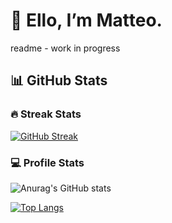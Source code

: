 # 👋 Ello, I’m Matteo.

readme - work in progress

## 📊 GitHub Stats

### 🔥 Streak Stats
[![GitHub Streak](https://streak-stats.demolab.com?user=rainnfx&theme=nightowl&border_radius=7)](https://git.io/streak-stats)

### 💻 Profile Stats

![Anurag's GitHub stats](https://github-readme-stats.vercel.app/api?username=rainnfx&show_icons=true&theme=nightowl)

[![Top Langs](https://github-readme-stats.vercel.app/api/top-langs/?username=rainnfx&theme=nightowl)](https://github.com/rainnfx/github-readme-stats)

<!---
rainnfx/rainnfx is a ✨ special ✨ repository because its `README.md` (this file) appears on your GitHub profile.
You can click the Preview link to take a look at your changes.
--->

